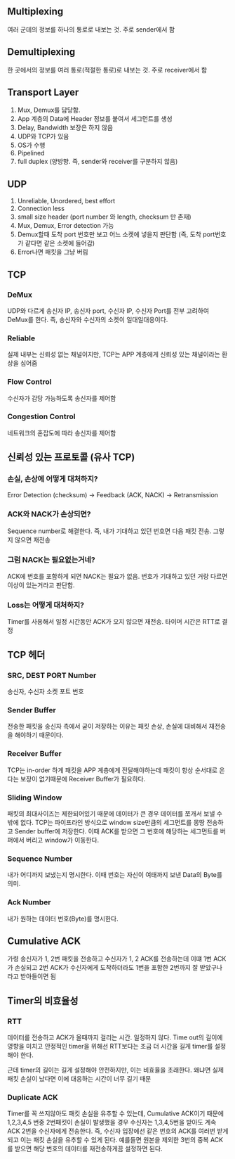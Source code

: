 ## Multiplexing
여러 군데의 정보를 하나의 통로로 내보는 것. 주로 sender에서 함

## Demultiplexing
한 곳에서의 정보를 여러 통로(적절한 통로)로 내보는 것. 주로 receiver에서 함

## Transport Layer
1. Mux, Demux를 담당함. 
2. App 계층의 Data에 Header 정보를 붙여서 세그먼트를 생성
3. Delay, Bandwidth 보장은 하지 않음
4. UDP와 TCP가 있음
5. OS가 수행
6. Pipelined
7. full duplex (양방향. 즉, sender와 receiver를 구분하지 않음)

## UDP
1. Unreliable, Unordered, best effort
2. Connection less
3. small size header (port number 와 length, checksum 만 존재)
4. Mux, Demux, Error detection 가능
5. Demux할때 도착 port 번호만 보고 어느 소켓에 넣을지 판단함 (즉, 도착 port번호가 같다면 같은 소켓에 들어감)
6. Error나면 패킷을 그냥 버림

## TCP
### DeMux
UDP와 다르게 송신자 IP, 송신자 port, 수신자 IP, 수신자 Port를 전부 고려하여 DeMux를 한다. 즉, 송신자와 수신자의 소켓이 일대일대응이다.

### Reliable
실제 내부는 신뢰성 없는 채널이지만, TCP는 APP 계층에게 신뢰성 있는 채널이라는 환상을 심어줌

### Flow Control
수신자가 감당 가능하도록 송신자를 제어함

### Congestion Control
네트워크의 혼잡도에 따라 송신자를 제어함

## 신뢰성 있는 프로토콜 (유사 TCP)

### 손실, 손상에 어떻게 대처하지?
Error Detection (checksum) -> Feedback (ACK, NACK) -> Retransmission 

### ACK와 NACK가 손상되면?
Sequence number로 해결한다. 즉, 내가 기대하고 있던 번호면 다음 패킷 전송. 그렇지 않으면 재전송

### 그럼 NACK는 필요없는거네?
ACK에 번호를 포함하게 되면 NACK는 필요가 없음. 번호가 기대하고 있던 거랑 다르면 이상이 있는거라고 판단함.

### Loss는 어떻게 대처하지?
Timer를 사용해서 일정 시간동안 ACK가 오지 않으면 재전송. 타이머 시간은 RTT로 결정

## TCP 헤더

### SRC, DEST PORT Number
송신자, 수신자 소켓 포트 번호

### Sender Buffer
전송한 패킷을 송신자 측에서 굳이 저장하는 이유는 패킷 손상, 손실에 대비해서 재전송을 해야하기 때문이다.

### Receiver Buffer
TCP는 in-order 하게 패킷을 APP 계층에게 전달해야하는데 패킷이 항상 순서대로 온다는 보장이 없기때문에 Receiver Buffer가 필요하다.

### Sliding Window
패킷의 최대사이즈는 제한되어있기 때문에 데이터가 큰 경우 데이터를 쪼개서 보낼 수 밖에 없다. TCP는 파이프라인 방식으로 window size만큼의 세그먼트를 몽땅 전송하고
Sender buffer에 저장한다. 이때 ACK를 받으면 그 번호에 해당하는 세그먼트를 버퍼에서 버리고 window가 이동한다.

### Sequence Number
내가 어디까지 보냈는지 명시한다. 이때 번호는 자신이 여태까지 보낸 Data의 Byte를 의미.

### Ack Number
내가 원하는 데이터 번호(Byte)를 명시한다.

## Cumulative ACK
가령 송신자가 1, 2번 패킷을 전송하고 수신자가 1, 2 ACK를 전송하는데 이떄 1번 ACK가 손실되고 2번 ACK가 수신자에게 도착하더라도 1번을 포함한 2번까지 잘 받았구나 라고 받아들이면 됨

## Timer의 비효율성
### RTT
데이터를 전송하고 ACK가 올때까지 걸리는 시간. 일정하지 않다. Time out의 길이에 영향을 미치고 안정적인 timer을 위해선 RTT보다는 조금 더 시간을 길게 timer를 설정해야 한다.

근데 timer의 길이는 길게 설정해야 안전하지만, 이는 비효율을 초래한다. 왜냐면 실제 패킷 손실이 났다면 이에 대응하는 시간이 너무 길기 때문

### Duplicate ACK
Timer를 꼭 쓰지않아도 패킷 손실을 유추할 수 있는데, Cumulative ACK이기 때문에 1,2,3,4,5 번중 2번패킷이 손실이 발생했을 경우 수신자는 1,3,4,5번을 받아도 계속 ACK 2번을 
수신자에게 전송한다. 즉, 수신자 입장에선 같은 번호의 ACK를 여러번 받게되고 이는 패킷 손실을 유추할 수 있게 된다. 예를들면 원본을 제외한 3번의 중복 ACK를 받으면 해당 
번호의 데이터를 재전송하게끔 설정하면 된다.

